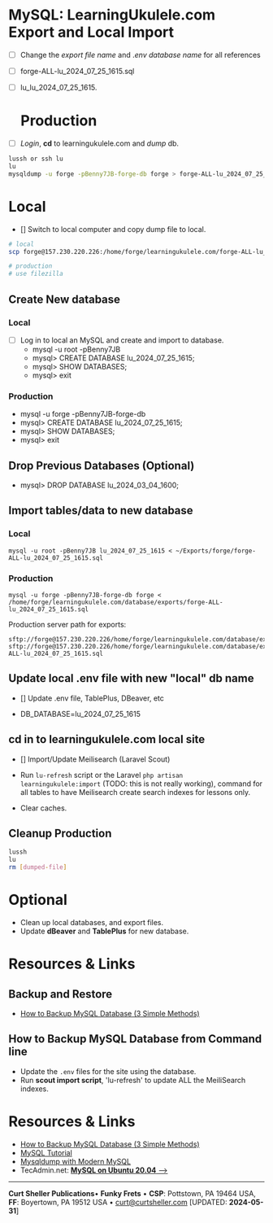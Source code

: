 # MySQL: LearningUkulele.com Export and Local Import

- [ ] Change the *export file name* and .*env database name* for all references

- [ ] forge-ALL-lu_2024_07_25_1615.sql

- [ ] lu_lu_2024_07_25_1615.

  # Production

- [ ] *Login*, **cd** to learningukulele.com and *dump* db.

```sh
lussh or ssh lu
lu
mysqldump -u forge -pBenny7JB-forge-db forge > forge-ALL-lu_2024_07_25_1615.sql
```

# Local

- [] Switch to local computer and copy dump file to local.

```sh
# local
scp forge@157.230.220.226:/home/forge/learningukulele.com/forge-ALL-lu_2024_07_25_1615.sql ~/Exports/forge

# production
# use filezilla
```

## Create New database

### Local

- [ ] Log in to local an MySQL and create and import to database.
  - mysql -u root -pBenny7JB
  - mysql> CREATE DATABASE lu_2024_07_25_1615;
  - mysql> SHOW DATABASES;
  - mysql> exit

### Production

- mysql -u forge -pBenny7JB-forge-db
- mysql> CREATE DATABASE lu_2024_07_25_1615;
- mysql> SHOW DATABASES;
- mysql> exit

## Drop Previous Databases (Optional)

- mysql> DROP DATABASE lu_2024_03_04_1600;

## Import tables/data to new database

### Local

```
mysql -u root -pBenny7JB lu_2024_07_25_1615 < ~/Exports/forge/forge-ALL-lu_2024_07_25_1615.sql
```

### Production

```
mysql -u forge -pBenny7JB-forge-db forge < /home/forge/learningukulele.com/database/exports/forge-ALL-lu_2024_07_25_1615.sql
```

Production server path for exports:

```shell
sftp://forge@157.230.220.226/home/forge/learningukulele.com/database/exports
sftp://forge@157.230.220.226/home/forge/learningukulele.com/database/exports/forge-ALL-lu_2024_07_25_1615.sql
```

## Update local .env file with new "local" db name

- [] Update .env file, TablePlus, DBeaver, etc

- DB_DATABASE=lu_2024_07_25_1615

## cd in to learningukulele.com local site

- [] Import/Update Meilisearch (Laravel Scout)

- Run `lu-refresh` script or the  Laravel `php artisan learningukulele:import` (TODO: this is not really working), command for all tables to have Meilisearch create search indexes for lessons only.

- Clear caches.

## Cleanup Production

```bash
lussh
lu
rm [dumped-file]
```

# Optional

- Clean up local databases, and export files.
- Update **dBeaver** and **TablePlus** for new database.

# Resources & Links

## Backup and Restore

- [How to Backup MySQL Database (3 Simple Methods)](https://serverguy.com/servers/how-to-backup-mysql-database/)

## How to Backup MySQL Database from Command line

- Update the `.env` files for the site using the database.
- Run <strong>scout import script</strong>, 'lu-refresh' to update ALL the MeiliSearch indexes.

# Resources & Links

- [How to Backup MySQL Database (3 Simple Methods)](https://serverguy.com/servers/how-to-backup-mysql-database/)
- [MySQL Tutorial](https://www.mysqltutorial.org/mysql-show-databases/)
- [Mysqldump with Modern MySQL](https://serversforhackers.com/c/mysqldump-with-modern-mysql)
- TecAdmin.net: [**MySQL on Ubuntu 20.04** -->](https://tecadmin.net/install-mysql-ubuntu-20-04/)

----

**Curt Sheller Publications**&bull; **Funky Frets** • **CSP**: Pottstown, PA 19464 USA, **FF**: Boyertown, PA 19512 USA • [curt@curtsheller.com](mailto:curt@curtsheller.com) [UPDATED: **2024-05-31**]
